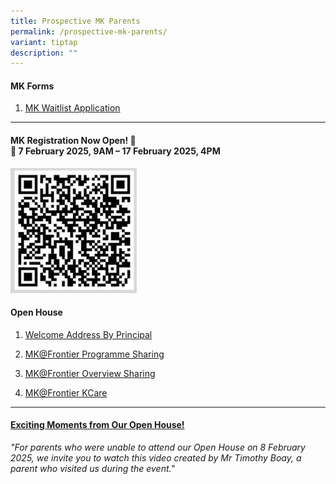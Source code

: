 ```yaml
---
title: Prospective MK Parents
permalink: /prospective-mk-parents/
variant: tiptap
description: ""
---
```

<h4><strong>MK Forms</strong></h4>
<ol data-tight="true" class="tight">
<li>
<p><a href="https://form.gov.sg/65b9c87d9a4cd54402e8a47b" rel="noopener noreferrer nofollow" target="_blank">MK Waitlist Application</a>
</p>
</li>
</ol>
<hr>
<h4><strong>MK Registration Now Open!</strong> 📢<br>📅 7 February 2025, 9AM – 17 February 2025, 4PM<br></h4><a class="isomer-image-wrapper" href="https://www.moe.gov.sg/preschool/moe-kindergarten/register"><img style="width: 40%;" height="auto" width="100%" alt="SCAN/CLICK ON IT" src="/images/MK RESOURCES/MK_REGISTRATION_2025.jpg"></a>
<p></p>
<p></p>
<h4><strong>Open House</strong></h4>
<ol data-tight="true" class="tight">
<li>
<p><a href="https://drive.google.com/file/d/1luKcTUdIVuT0V-z3UVND0tg25n6RCk1x/view?usp=drive_link" rel="noopener noreferrer nofollow" target="_blank">Welcome Address By Principal</a>
</p>
</li>
<li>
<p><a href="https://drive.google.com/file/d/1xGfPTSIeU3OhN53ojw0IPhQGMElXDoxy/view?usp=drive_link" rel="noopener noreferrer nofollow" target="_blank">MK@Frontier Programme Sharing</a>
</p>
</li>
<li>
<p><a href="https://drive.google.com/file/d/1nXzn04dm5xMloKNm0c-CnHrtw7cpci04/view?usp=drive_link" rel="noopener noreferrer nofollow" target="_blank">MK@Frontier Overview Sharing</a>
</p>
</li>
<li>
<p><a href="https://drive.google.com/file/d/1hM1KH1R4OLKy4ne41QqOFJ4CXS0ADHEj/view?usp=drive_link" rel="noopener noreferrer nofollow" target="_blank">MK@Frontier KCare</a>
</p>
</li>
</ol>
<hr>
<h4><a href="https://for.edu.sg/2025mkopenhouse" rel="noopener nofollow" target="_blank">Exciting Moments from Our Open House!</a></h4>
<p><em>"For parents who were unable to attend our Open House on 8 February 2025, we invite you to watch this video created by Mr Timothy Boay, a parent who visited us during the event."</em>
</p>
<p></p>